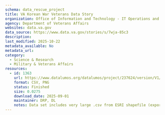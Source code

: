 ```yaml
---
schema: data_rescue_project 
title: VA Korean War Veterans Data Story
organization: Office of Information and Technology - IT Operations and Services (ITOPS)
agency: Department of Veterans Affairs
websites: data.va.gov
data_source: https://www.data.va.gov/stories/s/7wja-85c3
description: 
last_modified: 2025-10-22
metadata_available: No
metadata_url: 
category:
  - Science & Research 
  - Military & Veterans Affairs 
resources:
  - id: 1363
    url: https://www.datalumos.org/datalumos/project/237624/version/V1/view
    format: CSV, PNG
    status: Finished
    size: 0.0275
    download_date: 2025-09-01
    maintainer: DRP, DL
    notes: Data set includes very large .csv from ESRI shapefile (exported from map visualization)
---
```

